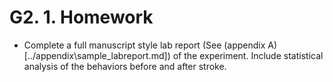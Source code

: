 # G2. 1. Homework

* Complete a full manuscript style lab report \(See \(appendix A\)\[../appendix\sample\_labreport.md\]\) of the experiment.  Include statistical analysis of the behaviors before and after stroke.

